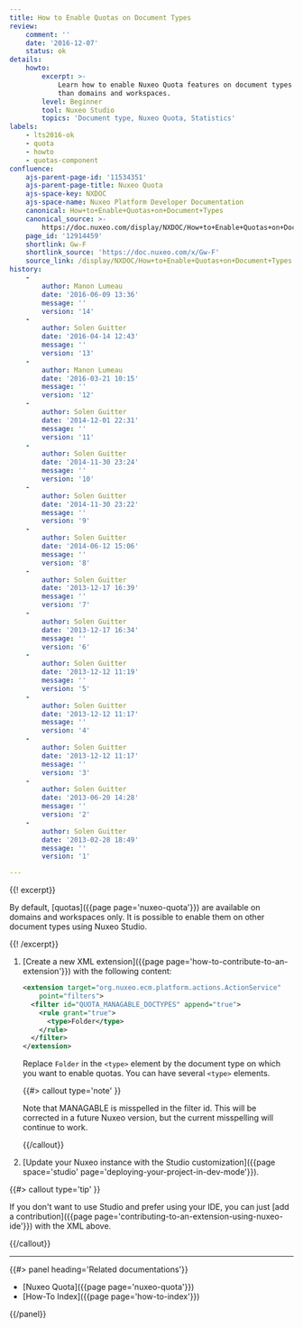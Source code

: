 ```yaml
---
title: How to Enable Quotas on Document Types
review:
    comment: ''
    date: '2016-12-07'
    status: ok
details:
    howto:
        excerpt: >-
            Learn how to enable Nuxeo Quota features on document types other
            than domains and workspaces.
        level: Beginner
        tool: Nuxeo Studio
        topics: 'Document type, Nuxeo Quota, Statistics'
labels:
    - lts2016-ok
    - quota
    - howto
    - quotas-component
confluence:
    ajs-parent-page-id: '11534351'
    ajs-parent-page-title: Nuxeo Quota
    ajs-space-key: NXDOC
    ajs-space-name: Nuxeo Platform Developer Documentation
    canonical: How+to+Enable+Quotas+on+Document+Types
    canonical_source: >-
        https://doc.nuxeo.com/display/NXDOC/How+to+Enable+Quotas+on+Document+Types
    page_id: '12914459'
    shortlink: Gw-F
    shortlink_source: 'https://doc.nuxeo.com/x/Gw-F'
    source_link: /display/NXDOC/How+to+Enable+Quotas+on+Document+Types
history:
    -
        author: Manon Lumeau
        date: '2016-06-09 13:36'
        message: ''
        version: '14'
    -
        author: Solen Guitter
        date: '2016-04-14 12:43'
        message: ''
        version: '13'
    -
        author: Manon Lumeau
        date: '2016-03-21 10:15'
        message: ''
        version: '12'
    -
        author: Solen Guitter
        date: '2014-12-01 22:31'
        message: ''
        version: '11'
    -
        author: Solen Guitter
        date: '2014-11-30 23:24'
        message: ''
        version: '10'
    -
        author: Solen Guitter
        date: '2014-11-30 23:22'
        message: ''
        version: '9'
    -
        author: Solen Guitter
        date: '2014-06-12 15:06'
        message: ''
        version: '8'
    -
        author: Solen Guitter
        date: '2013-12-17 16:39'
        message: ''
        version: '7'
    -
        author: Solen Guitter
        date: '2013-12-17 16:34'
        message: ''
        version: '6'
    -
        author: Solen Guitter
        date: '2013-12-12 11:19'
        message: ''
        version: '5'
    -
        author: Solen Guitter
        date: '2013-12-12 11:17'
        message: ''
        version: '4'
    -
        author: Solen Guitter
        date: '2013-12-12 11:17'
        message: ''
        version: '3'
    -
        author: Solen Guitter
        date: '2013-06-20 14:28'
        message: ''
        version: '2'
    -
        author: Solen Guitter
        date: '2013-02-28 18:49'
        message: ''
        version: '1'

---
```

{{! excerpt}}

By default, [quotas]({{page page='nuxeo-quota'}}) are available on domains and workspaces only. It is possible to enable them on other document types using Nuxeo Studio.

{{! /excerpt}}

1.  [Create a new XML extension]({{page page='how-to-contribute-to-an-extension'}}) with the following content:

    ```xml
    <extension target="org.nuxeo.ecm.platform.actions.ActionService"
        point="filters">
      <filter id="QUOTA_MANAGABLE_DOCTYPES" append="true">
        <rule grant="true">
          <type>Folder</type>
        </rule>
      </filter>
    </extension>
    ```

    Replace `Folder` in the `<type>` element by the document type on which you want to enable quotas. You can have several `<type>` elements.

    {{#> callout type='note' }}

    Note that MANAGABLE is misspelled in the filter id. This will be corrected in a future Nuxeo version, but the current misspelling will continue to work.

    {{/callout}}


2.  [Update your Nuxeo instance with the Studio customization]({{page space='studio' page='deploying-your-project-in-dev-mode'}}).

{{#> callout type='tip' }}

If you don't want to use Studio and prefer using your IDE, you can just [add a contribution]({{page page='contributing-to-an-extension-using-nuxeo-ide'}}) with the XML above.

{{/callout}}


* * *

<div class="row" data-equalizer data-equalize-on="medium"><div class="column medium-6">{{#> panel heading='Related documentations'}}

*   [Nuxeo Quota]({{page page='nuxeo-quota'}})
*   [How-To Index]({{page page='how-to-index'}})

{{/panel}}</div><div class="column medium-6">

&nbsp;

</div></div>
